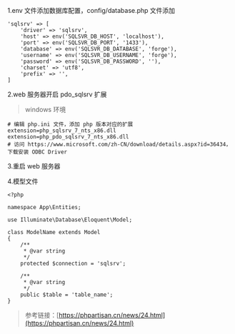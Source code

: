 1.env 文件添加数据库配置，config/database.php 文件添加

```
'sqlsrv' => [
    'driver' => 'sqlsrv',
    'host' => env('SQLSVR_DB_HOST', 'localhost'),
    'port' => env('SQLSVR_DB_PORT', '1433'),
    'database' => env('SQLSVR_DB_DATABASE', 'forge'),
    'username' => env('SQLSVR_DB_USERNAME', 'forge'),
    'password' => env('SQLSVR_DB_PASSWORD', ''),
    'charset' => 'utf8',
    'prefix' => '',
]
```

2.web 服务器开启 pdo\_sqlsrv 扩展

> windows 环境

```
# 编辑 php.ini 文件，添加 php 版本对应的扩展
extension=php_sqlsrv_7_nts_x86.dll
extension=php_pdo_sqlsrv_7_nts_x86.dll
# 访问 https://www.microsoft.com/zh-CN/download/details.aspx?id=36434，下载安装 ODBC Driver
```

3.重启 web 服务器

4.模型文件

```
<?php

namespace App\Entities;

use Illuminate\Database\Eloquent\Model;

class ModelName extends Model
{
    /**
     * @var string
     */
    protected $connection = 'sqlsrv';

    /**
     * @var string
     */
    public $table = 'table_name';
}
```

> 参考链接：[https://phpartisan.cn/news/24.html](https://phpartisan.cn/news/24.html)



